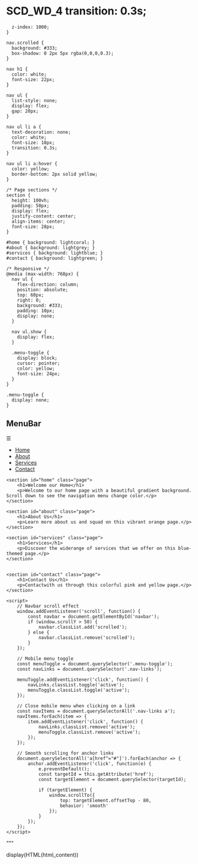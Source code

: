 # SCD_WD_4      transition: 0.3s;
      z-index: 1000;
    }

    nav.scrolled {
      background: #333;
      box-shadow: 0 2px 5px rgba(0,0,0,0.3);
    }

    nav h1 {
      color: white;
      font-size: 22px;
    }

    nav ul {
      list-style: none;
      display: flex;
      gap: 20px;
    }

    nav ul li a {
      text-decoration: none;
      color: white;
      font-size: 18px;
      transition: 0.3s;
    }

    nav ul li a:hover {
      color: yellow;
      border-bottom: 2px solid yellow;
    }

    /* Page sections */
    section {
      height: 100vh;
      padding: 50px;
      display: flex;
      justify-content: center;
      align-items: center;
      font-size: 28px;
    }

    #home { background: lightcoral; }
    #about { background: lightgrey; }
    #services { background: lightblue; }
    #contact { background: lightgreen; }

    /* Responsive */
    @media (max-width: 768px) {
      nav ul {
        flex-direction: column;
        position: absolute;
        top: 60px;
        right: 0;
        background: #333;
        padding: 10px;
        display: none;
      }

      nav ul.show {
        display: flex;
      }

      .menu-toggle {
        display: block;
        cursor: pointer;
        color: yellow;
        font-size: 24px;
      }
    }

    .menu-toggle {
      display: none;
    }
  </style>
</head>
<body>
  <!-- Navbar -->
  <nav id="navbar">
    <h1>MenuBar</h1>
    <div class="menu-toggle" onclick="toggleMenu()">☰</div>
    <ul id="menu">
      <li><a href="#home">Home</a></li>
      <li><a href="#about">About</a></li>
      <li><a href="#services">Services</a></li>
      <li><a href="#contact">Contact</a></li>
    </ul>
  </nav>

  <!-- Page Content -->
    <section id="home" class="page">
        <h1>Welcome our Home</h1>
        <p>Welcome to our home page with a beautiful gradient background. Scroll down to see the navigation menu change color.</p>
    </section>

    <section id="about" class="page">
        <h1>About Us</h1>
        <p>Learn more about us and squad on this vibrant orange page.</p>
    </section>

    <section id="services" class="page">
        <h1>Services</h1>
        <p>Discover the widerange of services that we offer on this blue-themed page.</p>
    </section>


    <section id="contact" class="page">
        <h1>Contact Us</h1>
        <p>Contactwith us through this colorful pink and yellow page.</p>
    </section>

    <script>
        // Navbar scroll effect
        window.addEventListener('scroll', function() {
            const navbar = document.getElementById('navbar');
            if (window.scrollY > 50) {
                navbar.classList.add('scrolled');
            } else {
                navbar.classList.remove('scrolled');
            }
        });

        // Mobile menu toggle
        const menuToggle = document.querySelector('.menu-toggle');
        const navLinks = document.querySelector('.nav-links');

        menuToggle.addEventListener('click', function() {
            navLinks.classList.toggle('active');
            menuToggle.classList.toggle('active');
        });

        // Close mobile menu when clicking on a link
        const navItems = document.querySelectorAll('.nav-links a');
        navItems.forEach(item => {
            item.addEventListener('click', function() {
                navLinks.classList.remove('active');
                menuToggle.classList.remove('active');
            });
        });

        // Smooth scrolling for anchor links
        document.querySelectorAll('a[href^="#"]').forEach(anchor => {
            anchor.addEventListener('click', function(e) {
                e.preventDefault();
                const targetId = this.getAttribute('href');
                const targetElement = document.querySelector(targetId);

                if (targetElement) {
                    window.scrollTo({
                        top: targetElement.offsetTop - 80,
                        behavior: 'smooth'
                    });
                }
            });
        });
    </script>
</body>
</html>
"""

display(HTML(html_content))
